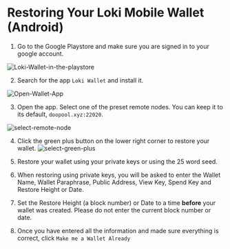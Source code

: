 # Restoring Your Loki Mobile Wallet (Android)

1) Go to the Google Playstore and make sure you are signed in to your google account.

![Loki-Wallet-in-the-playstore](http://u.cubeupload.com/dabeatisgood/Screenshot2018110312.png)

2) Search for the app `Loki Wallet` and install it.

![Open-Wallet-App](http://u.cubeupload.com/dabeatisgood/APPOpenV2.png)

3) Open the app. Select one of the preset remote nodes. You can keep it to its default, `doopool.xyz:22020`.

![select-remote-node](http://u.cubeupload.com/dabeatisgood/e5fScreenshot2018070209.png)

4) Click the green plus button on the lower right corner to restore your wallet.
![select-green-plus](http://u.cubeupload.com/dabeatisgood/Screenshotedited.png)

5) Restore your wallet using your private keys or using the 25 word seed.

6) When restoring using private keys, you will be asked to enter the Wallet Name, Wallet Paraphrase, Public Address, View Key, Spend Key and Restore Height or Date.

7) Set the Restore Height (a block number) or Date to a time **before** your wallet was created. Please do not enter the current block number or date.

8) Once you have entered all the information and made sure everything is correct, click `Make me a Wallet Already`
